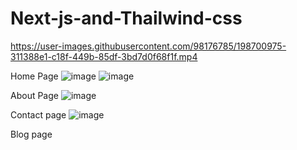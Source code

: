 # Next-js-and-Thailwind-css

https://user-images.githubusercontent.com/98176785/198700975-311388e1-c18f-449b-85df-3bd7d0f68f1f.mp4

Home Page
![image](https://user-images.githubusercontent.com/98176785/198702037-78e76f83-ef36-4fd6-86b4-2ec46511b50c.png)
![image](https://user-images.githubusercontent.com/98176785/198702495-9d429a53-d66f-4398-a395-f846a96f0717.png)

About Page
![image](https://user-images.githubusercontent.com/98176785/198703153-d7f319c1-e498-4035-8806-df3db699a200.png)

Contact page
![image](https://user-images.githubusercontent.com/98176785/198703358-e6af69c2-acfe-493e-8feb-cb463f9852a4.png)

Blog page



